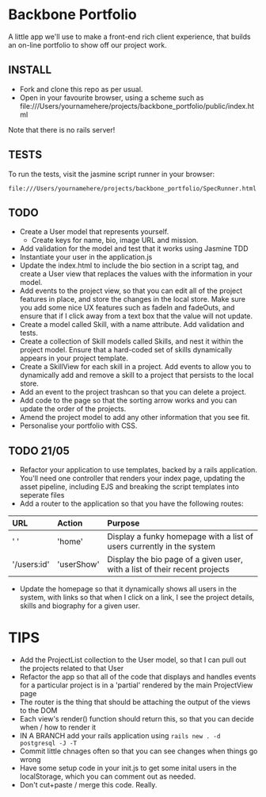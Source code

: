 # Backbone Portfolio

A little app we'll use to make a front-end rich client experience, that builds
an on-line portfolio to show off our project work.

## INSTALL

* Fork and clone this repo as per usual.
* Open in your favourite browser, using a scheme such as
file:///Users/yournamehere/projects/backbone_portfolio/public/index.html

Note that there is no rails server!

## TESTS

To run the tests, visit the jasmine script runner in your browser:

    file:///Users/yournamehere/projects/backbone_portfolio/SpecRunner.html


## TODO

* Create a User model that represents yourself.
  * Create keys for name, bio, image URL and mission.
* Add validation for the model and test that it works using Jasmine TDD
* Instantiate your user in the application.js
* Update the index.html to include the bio section in a script tag, and create a User view that replaces the values with the information in your model.
* Add events to the project view, so that you can edit all of the project features in place, and store the changes in the local store. Make sure you add some nice UX features such as fadeIn and fadeOuts, and ensure that if I click away from a text box that the value will not update.
* Create a model called Skill, with a name attribute. Add validation and tests.
* Create a collection of Skill models called Skills, and nest it within the project model. Ensure that a hard-coded set of skills dynamically appears in your project template.
* Create a SkillView for each skill in a project. Add events to allow you to dynamically add and remove a skill to a project that persists to the local store.
* Add an event to the project trashcan so that you can delete a project.
* Add code to the page so that the sorting arrow works and you can update the order of the projects.
* Amend the project model to add any other information that you see fit.
* Personalise your portfolio with CSS.

## TODO 21/05

* Refactor your application to use templates, backed by a rails application. You'll need one controller that renders your index page, updating the asset pipeline, including EJS and breaking the script templates into seperate files
* Add a router to the application so that you have the following routes:

| URL | Action | Purpose |
|:----------|:-----------|:-----------|
| ' ' | 'home' | Display a funky homepage with a list of users currently in the system |
| '/users:id' | 'userShow' | Display the bio page of a given user, with a list of their recent projects |

* Update the homepage so that it dynamically shows all users in the system, with links so that when I click on a link, I see the project details, skills and biography for a given user.

# TIPS

* Add the ProjectList collection to the User model, so that I can pull out the projects related to that User
* Refactor the app so that all of the code that displays and handles events for a particular project is in a 'partial' rendered by the main ProjectView page
* The router is the thing that should be attaching the output of the views to the DOM
* Each view's render() function should return this, so that you can decide when / how to render it
* IN A BRANCH add your rails application using ```rails new . -d postgresql -J -T```
* Commit little chnages often so that you can see changes when things go wrong
* Have some setup code in your init.js to get some inital users in the localStorage, which you can comment out as needed.
* Don't cut+paste / merge this code. Really.
